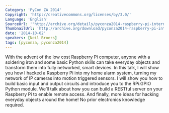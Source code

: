 ```yaml
---
Category: 'PyCon ZA 2014'
Copyright: 'http://creativecommons.org/licenses/by/3.0/'
Language: 'English'
SourceUrl: '"http://archive.org/details/pyconza2014-raspberry-pi-internet-of-things"'
ThumbnailUrl: 'http://archive.org/download/pyconza2014-raspberry-pi-internet-of-things/pyconza2014-raspberry-pi-internet-of-things.thumbs/4%20A%20Building%20the%20Internet%20of%20Things%20with%20Raspberry%20Pi-_001350.jpg'
date: '2014-10-02'
speakers: [Neil Broers]
tags: [pyconza, pyconza2014]
---
```

With the advent of the low cost Raspberry Pi computer, anyone with a soldering iron and some basic Python skills can take everyday objects and transform them into fully networked, smart devices.
In this talk, I will show you how I hacked a Raspberry Pi into my home alarm system, turning my network of IP cameras into motion triggered sensors. I will show you how to build basic input and output circuits and introduce you to the RPi.GPIO Python module. We’ll talk about how you can build a RESTful server on your Raspberry Pi to enable remote access. And finally, more ideas for hacking everyday objects around the home!
No prior electronics knowledge required.